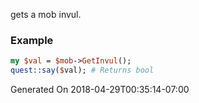 gets a mob invul.
### Example

```perl
my $val = $mob->GetInvul();
quest::say($val); # Returns bool
```


Generated On 2018-04-29T00:35:14-07:00